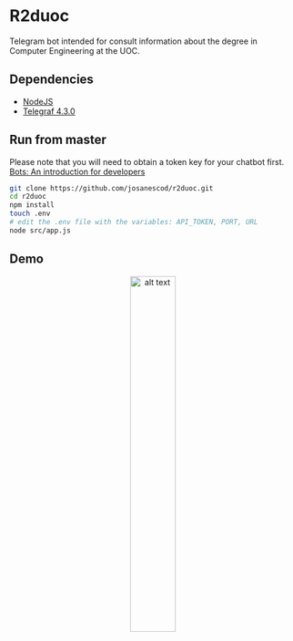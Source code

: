 
# R2duoc

Telegram bot intended for consult information about the degree in Computer Engineering at the UOC.


## Dependencies

- [NodeJS](https://nodejs.org/)
- [Telegraf 4.3.0](https://github.com/telegraf/telegraf)


## Run from master

Please note that you will need to obtain a token key for your chatbot first.
[Bots: An introduction for developers](https://core.telegram.org/bots)

```bash
git clone https://github.com/josanescod/r2duoc.git
cd r2duoc
npm install
touch .env
# edit the .env file with the variables: API_TOKEN, PORT, URL 
node src/app.js 

```
## Demo
<p align="center">
<img src="./src/assets/img/demo.gif" alt="alt text" width="40%" height="40%">
</p>













